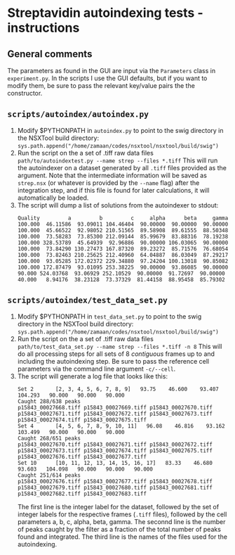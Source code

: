 # Streptavidin autoindexing tests - instructions

## General comments

The parameters as found in the GUI are input via the `Parameters` class in `experiment.py`. In the scripts I use the GUI defaults, but if you want to modify them, be sure to pass the relevant key/value pairs the the constructor.

## `scripts/autoindex/autoindex.py`

1. Modify $PYTHONPATH in `autoindex.py` to point to the swig directory in the NSXTool build directory:
   `sys.path.append("/home/zamaan/codes/nsxtool/nsxtool/build/swig")`
2. Run the script on the a set of .tiff raw data files
   ```path/to/autoindextest.py --name strep --files *.tiff```
   This will run the autoindexer on a dataset generated by all `.tiff` files provided as the argument. Note that the intermediate information will be saved as `strep.nsx` (or whatever is provided by the `--name` flag) after the integration step, and if this file is found for later calculations, it will automatically be loaded.
3. The script will dump a list of solutions from the autoindexer to stdout:
	```
   Quality         a         b         c     alpha      beta     gamma
   100.000  46.11586  93.09011 104.46404  90.00000  90.00000  90.00000
   100.000  45.66522  92.98052 210.51565  89.58908  89.61555  88.50348
   100.000  73.58283  73.85300 212.09144  85.99679  83.88316  78.19238
   100.000 328.53789  45.64939  92.96886  90.00000 106.03065  90.00000
   100.000  73.84290 130.27473 167.87320  89.23272  85.71576  76.68054
   100.000  73.82463 210.25625 212.40960  64.04887  86.03049  87.29217
   100.000  93.05285 172.02372 229.34880  97.24204 100.13018  90.85082
   100.000 172.87479  93.01095 253.38225  90.00000  93.86085  90.00000
    90.000 524.03768  93.06929 252.10529  90.00000  91.72697  90.00000
    40.000   8.94176  38.23128  73.37329  81.44158  88.95458  85.79302
	```

## `scripts/autoindex/test_data_set.py`

1. Modify $PYTHONPATH in `test_data_set.py` to point to the swig directory in the NSXTool build directory:
   ```sys.path.append("/home/zamaan/codes/nsxtool/nsxtool/build/swig")```
2. Run the script on the a set of .tiff raw data files
   ```path/to/test_data_set.py --name strep --files *.tiff -n 8```
   This will do all processing steps for all sets of 8 *contiguous* frames up to and including the autoindexing step. Be sure to pass the reference cell parameters via the command line argument `-c/--cell`.
3. The script will generate a log file that looks like this:
	```
	Set 2       [2, 3, 4, 5, 6, 7, 8, 9]   93.75    46.600    93.407   104.293   90.000   90.000   90.000
	Caught 288/638 peaks
	p15843_00027668.tiff p15843_00027669.tiff p15843_00027670.tiff p15843_00027671.tiff p15843_00027672.tiff p15843_00027673.tiff p15843_00027674.tiff p15843_00027675.tiff
	Set 4       [4, 5, 6, 7, 8, 9, 10, 11]   96.08    46.816    93.162   103.499   90.000   90.000   90.000
	Caught 268/651 peaks
	p15843_00027670.tiff p15843_00027671.tiff p15843_00027672.tiff p15843_00027673.tiff p15843_00027674.tiff p15843_00027675.tiff p15843_00027676.tiff p15843_00027677.tiff
	Set 10      [10, 11, 12, 13, 14, 15, 16, 17]   83.33    46.680    93.603   104.098   90.000   90.000   90.000
	Caught 251/614 peaks
	p15843_00027676.tiff p15843_00027677.tiff p15843_00027678.tiff p15843_00027679.tiff p15843_00027680.tiff p15843_00027681.tiff p15843_00027682.tiff p15843_00027683.tiff
	```
	The first line is the integer label for the dataset, followed by the set of integer labels for the respective frames (`.tiff` files), followed by the cell parameters a, b, c, alpha, beta, gamma. The seconnd line is the number of peaks caught by the filter as a fraction of the total number of peaks found and integrated. The third line is the names of the files used for the autoindexing.
